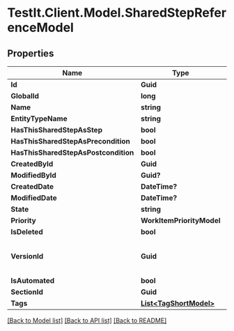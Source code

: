# TestIt.Client.Model.SharedStepReferenceModel

## Properties

Name | Type | Description | Notes
------------ | ------------- | ------------- | -------------
**Id** | **Guid** |  | 
**GlobalId** | **long** |  | 
**Name** | **string** |  | [optional] 
**EntityTypeName** | **string** |  | [optional] 
**HasThisSharedStepAsStep** | **bool** |  | 
**HasThisSharedStepAsPrecondition** | **bool** |  | 
**HasThisSharedStepAsPostcondition** | **bool** |  | 
**CreatedById** | **Guid** |  | 
**ModifiedById** | **Guid?** |  | [optional] 
**CreatedDate** | **DateTime?** |  | [optional] 
**ModifiedDate** | **DateTime?** |  | [optional] 
**State** | **string** |  | [optional] 
**Priority** | **WorkItemPriorityModel** |  | 
**IsDeleted** | **bool** |  | 
**VersionId** | **Guid** | used for versioning changes in workitem | 
**IsAutomated** | **bool** |  | 
**SectionId** | **Guid** |  | 
**Tags** | [**List&lt;TagShortModel&gt;**](TagShortModel.md) |  | [optional] 

[[Back to Model list]](../README.md#documentation-for-models) [[Back to API list]](../README.md#documentation-for-api-endpoints) [[Back to README]](../README.md)

